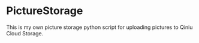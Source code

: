 # PictureStorage
This is my own picture storage python script for uploading pictures to Qiniu Cloud Storage.
